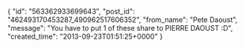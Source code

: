  {
   "id": "563362933699643",
   "post_id": "462493170453287_490962517606352",
   "from_name": "Pete Daoust",
   "message": "You have to put 1 of these share to PIERRE DAOUST :D",
   "created_time": "2013-09-23T01:51:25+0000"
 }
